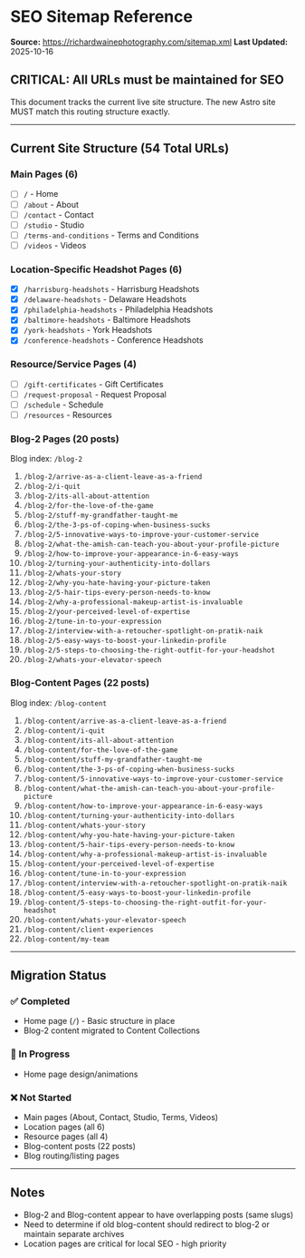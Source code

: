 # SEO Sitemap Reference
**Source:** https://richardwainephotography.com/sitemap.xml
**Last Updated:** 2025-10-16

## CRITICAL: All URLs must be maintained for SEO

This document tracks the current live site structure. The new Astro site MUST match this routing structure exactly.

---

## Current Site Structure (54 Total URLs)

### Main Pages (6)
- [ ] `/` - Home
- [ ] `/about` - About
- [ ] `/contact` - Contact
- [ ] `/studio` - Studio
- [ ] `/terms-and-conditions` - Terms and Conditions
- [ ] `/videos` - Videos

### Location-Specific Headshot Pages (6)
- [x] `/harrisburg-headshots` - Harrisburg Headshots
- [x] `/delaware-headshots` - Delaware Headshots
- [x] `/philadelphia-headshots` - Philadelphia Headshots
- [x] `/baltimore-headshots` - Baltimore Headshots
- [x] `/york-headshots` - York Headshots
- [x] `/conference-headshots` - Conference Headshots

### Resource/Service Pages (4)
- [ ] `/gift-certificates` - Gift Certificates
- [ ] `/request-proposal` - Request Proposal
- [ ] `/schedule` - Schedule
- [ ] `/resources` - Resources

### Blog-2 Pages (20 posts)
Blog index: `/blog-2`

1. `/blog-2/arrive-as-a-client-leave-as-a-friend`
2. `/blog-2/i-quit`
3. `/blog-2/its-all-about-attention`
4. `/blog-2/for-the-love-of-the-game`
5. `/blog-2/stuff-my-grandfather-taught-me`
6. `/blog-2/the-3-ps-of-coping-when-business-sucks`
7. `/blog-2/5-innovative-ways-to-improve-your-customer-service`
8. `/blog-2/what-the-amish-can-teach-you-about-your-profile-picture`
9. `/blog-2/how-to-improve-your-appearance-in-6-easy-ways`
10. `/blog-2/turning-your-authenticity-into-dollars`
11. `/blog-2/whats-your-story`
12. `/blog-2/why-you-hate-having-your-picture-taken`
13. `/blog-2/5-hair-tips-every-person-needs-to-know`
14. `/blog-2/why-a-professional-makeup-artist-is-invaluable`
15. `/blog-2/your-perceived-level-of-expertise`
16. `/blog-2/tune-in-to-your-expression`
17. `/blog-2/interview-with-a-retoucher-spotlight-on-pratik-naik`
18. `/blog-2/5-easy-ways-to-boost-your-linkedin-profile`
19. `/blog-2/5-steps-to-choosing-the-right-outfit-for-your-headshot`
20. `/blog-2/whats-your-elevator-speech`

### Blog-Content Pages (22 posts)
Blog index: `/blog-content`

1. `/blog-content/arrive-as-a-client-leave-as-a-friend`
2. `/blog-content/i-quit`
3. `/blog-content/its-all-about-attention`
4. `/blog-content/for-the-love-of-the-game`
5. `/blog-content/stuff-my-grandfather-taught-me`
6. `/blog-content/the-3-ps-of-coping-when-business-sucks`
7. `/blog-content/5-innovative-ways-to-improve-your-customer-service`
8. `/blog-content/what-the-amish-can-teach-you-about-your-profile-picture`
9. `/blog-content/how-to-improve-your-appearance-in-6-easy-ways`
10. `/blog-content/turning-your-authenticity-into-dollars`
11. `/blog-content/whats-your-story`
12. `/blog-content/why-you-hate-having-your-picture-taken`
13. `/blog-content/5-hair-tips-every-person-needs-to-know`
14. `/blog-content/why-a-professional-makeup-artist-is-invaluable`
15. `/blog-content/your-perceived-level-of-expertise`
16. `/blog-content/tune-in-to-your-expression`
17. `/blog-content/interview-with-a-retoucher-spotlight-on-pratik-naik`
18. `/blog-content/5-easy-ways-to-boost-your-linkedin-profile`
19. `/blog-content/5-steps-to-choosing-the-right-outfit-for-your-headshot`
20. `/blog-content/whats-your-elevator-speech`
21. `/blog-content/client-experiences`
22. `/blog-content/my-team`

---

## Migration Status

### ✅ Completed
- Home page (`/`) - Basic structure in place
- Blog-2 content migrated to Content Collections

### 🚧 In Progress
- Home page design/animations

### ❌ Not Started
- Main pages (About, Contact, Studio, Terms, Videos)
- Location pages (all 6)
- Resource pages (all 4)
- Blog-content posts (22 posts)
- Blog routing/listing pages

---

## Notes
- Blog-2 and Blog-content appear to have overlapping posts (same slugs)
- Need to determine if old blog-content should redirect to blog-2 or maintain separate archives
- Location pages are critical for local SEO - high priority
